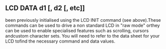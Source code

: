 ## LCD DATA d1 [, d2 [, etc]]

been previously initialised using the LCD INIT command (see above).These commands can be used to drive a non standard LCD in "raw mode" orthey can be used to enable specialised features such as scrolling, cursors andcustom character sets. You will need to refer to the data sheet for your LCD tofind the necessary command and data values.